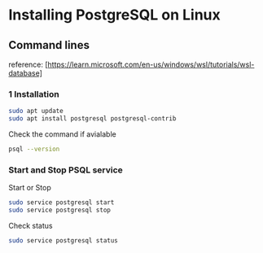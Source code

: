 # Installing PostgreSQL on Linux

## Command lines

reference: [https://learn.microsoft.com/en-us/windows/wsl/tutorials/wsl-database]

### 1 Installation

```sh
sudo apt update
sudo apt install postgresql postgresql-contrib
```

Check the command if avialable

```sh
psql --version
```

### Start and Stop PSQL service

Start or Stop
```sh
sudo service postgresql start
sudo service postgresql stop 
```

Check status
```sh
sudo service postgresql status 
```